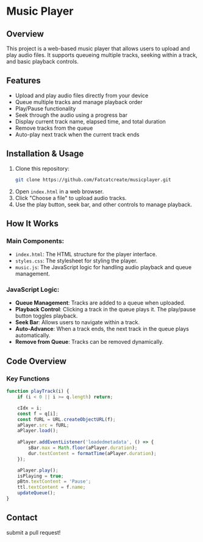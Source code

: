# Music Player

## Overview
This project is a web-based music player that allows users to upload and play audio files. It supports queueing multiple tracks, seeking within a track, and basic playback controls.

## Features
- Upload and play audio files directly from your device
- Queue multiple tracks and manage playback order
- Play/Pause functionality
- Seek through the audio using a progress bar
- Display current track name, elapsed time, and total duration
- Remove tracks from the queue
- Auto-play next track when the current track ends

## Installation & Usage
1. Clone this repository:
   ```sh
   git clone https://github.com/Fatcatcreate/musicplayer.git
   ```
2. Open `index.html` in a web browser.
3. Click "Choose a file" to upload audio tracks.
4. Use the play button, seek bar, and other controls to manage playback.

## How It Works
### Main Components:
- `index.html`: The HTML structure for the player interface.
- `styles.css`: The stylesheet for styling the player.
- `music.js`: The JavaScript logic for handling audio playback and queue management.

### JavaScript Logic:
- **Queue Management**: Tracks are added to a queue when uploaded.
- **Playback Control**: Clicking a track in the queue plays it. The play/pause button toggles playback.
- **Seek Bar**: Allows users to navigate within a track.
- **Auto-Advance**: When a track ends, the next track in the queue plays automatically.
- **Remove from Queue**: Tracks can be removed dynamically.

## Code Overview
### Key Functions
```js
function playTrack(i) {
    if (i < 0 || i >= q.length) return;

    cIdx = i;
    const f = q[i];
    const fURL = URL.createObjectURL(f);
    aPlayer.src = fURL;
    aPlayer.load();
    
    aPlayer.addEventListener('loadedmetadata', () => {
        sBar.max = Math.floor(aPlayer.duration);
        dur.textContent = formatTime(aPlayer.duration);
    });

    aPlayer.play();
    isPlaying = true;
    pBtn.textContent = 'Pause';
    ttl.textContent = f.name;
    updateQueue();
}
```



## Contact
submit a pull request!

